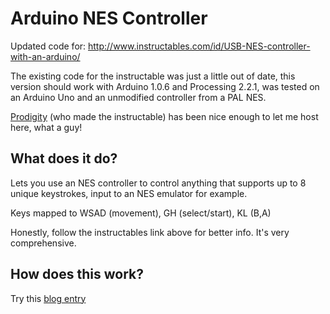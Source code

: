 Arduino NES Controller
======================

Updated code for:
http://www.instructables.com/id/USB-NES-controller-with-an-arduino/

The existing code for the instructable was just a little out of date, this version should work with Arduino 1.0.6 and Processing 2.2.1, was tested on an Arduino Uno and an unmodified controller from a PAL NES.

[Prodigity](http://www.instructables.com/member/Prodigity/) (who made the instructable) has been nice enough to let me host here, what a guy!

What does it do?
----------------
Lets you use an NES controller to control anything that supports up to 8 unique keystrokes, input to an NES emulator for example.

Keys mapped to WSAD (movement), GH (select/start), KL (B,A)

Honestly, follow the instructables link above for better info. It's very comprehensive.

How does this work?
-------------------
Try this [blog entry](http://www.gamedevblog.co.uk/nes-emulation-real-nes-pad/)
